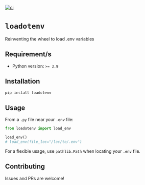 [![ci](https://github.com/lemredd/loadotenv/actions/workflows/core.yml/badge.svg?branch=main)](https://github.com/lemredd/loadotenv/actions/workflows/core.yml)

# `loadotenv`
Reinventing the wheel to load .env variables

## Requirement/s
- Python version: `>= 3.9`

## Installation
```python
pip install loadotenv
```

## Usage
From a `.py` file near your `.env` file:

```py
from loadotenv import load_env

load_env()
# load_env(file_loc="/loc/to/.env")
```

For a flexible usage, use `pathlib.Path` when locating your `.env` file.

## Contributing
Issues and PRs are welcome!
